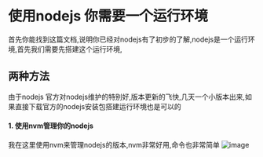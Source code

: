 # 使用nodejs 你需要一个运行环境

首先你能找到这篇文档,说明你已经对nodejs有了初步的了解,nodejs是一个运行环境,首先我们需要先搭建这个运行环境,

## 两种方法
由于nodejs 官方对nodejs维护的特别好,版本更新的飞快,几天一个小版本出来,如果直接下载官方的nodejs安装包搭建运行环境也是可以的
#### 1. 使用nvm管理你的nodejs

我在这里使用nvm来管理nodejs的版本,nvm非常好用,命令也非常简单
![image](http://github.com/macheng2017/study/img/nodejs/nvm001.png)